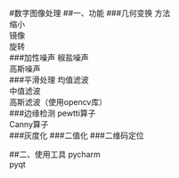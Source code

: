 #数字图像处理
##一、功能
###几何变换
方法  
缩小  
镜像  
旋转  
###加性噪声
椒盐噪声  
高斯噪声  
###平滑处理
均值滤波  
中值滤波  
高斯滤波（使用opencv库）  
###边缘检测 
pewtti算子  
Canny算子  
###灰度化
###二值化
###二维码定位

##二、使用工具
pycharm  
pyqt  



